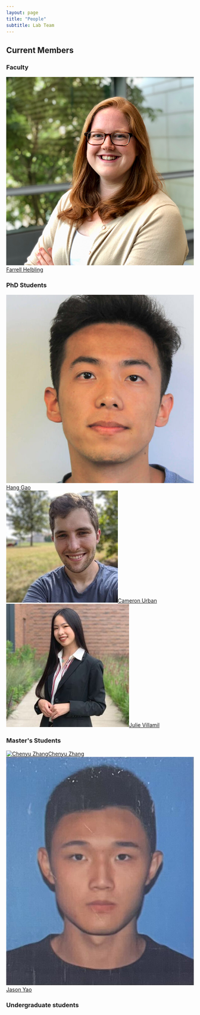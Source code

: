 ```yaml
---
layout: page
title: "People"
subtitle: Lab Team
---
```


## Current Members

### Faculty

<div class="container-fluid">
	<div class="row">
		<div class="col-md-4 text-center">
			<img class="img-responsive img-circle" src="/assets/img/headshots/FarrellHS.png" alt="< ENTER DESCRIPTION >" />
			<a href="https://www.engineering.cornell.edu/spotlights/welcome-farrell-helbling">Farrell Helbling</a>
		</div>
	</div>
</div>

<!--
### Postdoctoral Scholars
<div class="container-fluid">
	<div class="row">
		<div class="col-md-3 text-center">
			<a href="">
			<img class="img-responsive img-circle" src="/assets/img/headshots/Spencer.jpeg" alt="" />
			Spencer Matonis</a>
		</div>
		<div class="col-md-3 text-center">
			<a href="https://www.ri.cmu.edu/ri-people/yisha-sha-yi/">
			<img class="img-responsive img-circle" src="/assets/img/headshots/Yisha.png" alt="" />Sha Yi</a>
		</div>
	</div>
</div>
-->
### PhD Students

<div class="container-fluid">
	<div class="row">
		<div class="col-md-3 text-center">
			<a href="https://www.linkedin.com/in/hang-gao-077567199"><img class="img-responsive img-circle" src="/assets/img/headshots/harry_gao.jpg" alt="Hang (Harry) Gao" />Hang Gao</a>
		</div>
		<div class="col-md-3 text-center">
			<a href="https://www.linkedin.com/in/cameronurban/"><img class="img-responsive img-circle" src="/assets/img/headshots/cameron_urban.jpg" alt="Cameron Urban" />Cameron Urban</a>
		</div>
		<div class="col-md-3 text-center">
			<a href="https://www.linkedin.com/in/julie-villamil/"><img class="img-responsive img-circle" src="/assets/img/headshots/julie_villamil.jpg" alt="Julie Villamil" />Julie Villamil</a>
		</div>
	</div>
</div>

### Master's Students

<div class="container-fluid">
<div class="row">

<div class="col-md-3 text-center">
	<a href=""><img class="img-responsive img-circle" src="/assets/img/headshots/cheney_zhang.jpg" alt="Chenyu Zhang" />Chenyu Zhang</a>
</div>
<div class="col-md-3 text-center">
	<a href=""><img class="img-responsive img-circle" src="/assets/img/headshots/jason_yao.jpg" alt="Jason Yao" />Jason Yao</a>
</div>

</div>
</div>

### Undergraduate students

<div class="container-fluid">
<div class="row">
<!-- <div class="col-md-3 text-center">
	<a href=""><img class="img-responsive img-circle" src="/assets/img/headshots/Nicole Li.jpg" alt="Nicole Li" />Nicole Li</a>
</div> -->
<!-- <div class="col-md-3 text-center">
	<a href=""><img class="img-responsive img-circle" src="/assets/img/logo/Reva Nair.jpg" alt="Reva Nair" />Reva Nair</a>
</div>

</div>
</div>


## Alumni

### PhD Students:
- [Derin Ozturk]()

### Master Students:
- [Zilin Wang]()
- [Rafael Gottlieb]()
- [Chaitanya Dasari]()

### Undergraduate Students:
- [Vasilisa Ignatova]()
- [Daniel Garcia]()
<!-- ### Visiting Researchers: -->
<!-- ### Collaborators -->
